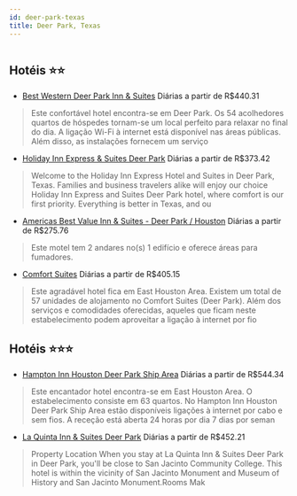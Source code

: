 ```yaml
---
id: deer-park-texas
title: Deer Park, Texas
---
```


<center><img src="http://photos.hotelbeds.com/giata/16/160137/160137a_hb_a_003.jpg" alt="" /></center>


## Hotéis ⭐️⭐️

-    [Best Western Deer Park Inn & Suites](https://www.hurb.com/aud/https://www.hurb.com/hoteis/deer-park/best-western-deer-park-inn-suites-JNP-JP418443?cmp=18055) Diárias a partir de R$440.31
   > Este confortável hotel encontra-se em Deer Park. Os 54 acolhedores quartos de hóspedes tornam-se um local perfeito para relaxar no final do dia. A ligação Wi-Fi à internet está disponível nas áreas públicas. Além disso, as instalações fornecem um serviço 
-    [Holiday Inn Express & Suites Deer Park](https://www.hurb.com/aud/https://www.hurb.com/hoteis/deer-park/holiday-inn-express-suites-deer-park-JNP-JP769034?cmp=18055) Diárias a partir de R$373.42
   > Welcome to the Holiday Inn Express Hotel and Suites in Deer Park, Texas. Families and business travelers alike will enjoy our choice Holiday Inn Express and Suites Deer Park hotel, where comfort is our first priority. Everything is better in Texas, and ou
-    [Americas Best Value Inn & Suites - Deer Park / Houston](https://www.hurb.com/aud/https://www.hurb.com/hoteis/deer-park/americas-best-value-inn-suites-deer-park-houston-JNP-JP00666S?cmp=18055) Diárias a partir de R$275.76
   > Este motel tem 2 andares no(s) 1 edifício e oferece áreas para fumadores.
-    [Comfort Suites](https://www.hurb.com/aud/https://www.hurb.com/hoteis/deer-park/comfort-suites-JNP-JP295388?cmp=18055) Diárias a partir de R$405.15
   > Este agradável hotel fica em East Houston Area. Existem um total de 57 unidades de alojamento no Comfort Suites (Deer Park). Além dos serviços e comodidades oferecidas, aqueles que ficam neste estabelecimento podem aproveitar a ligação à internet por fio 

## Hotéis ⭐️⭐️⭐️

-    [Hampton Inn Houston Deer Park Ship Area](https://www.hurb.com/aud/https://www.hurb.com/hoteis/deer-park/hampton-inn-houston-deer-park-ship-area-JNP-JP847461?cmp=18055) Diárias a partir de R$544.34
   > Este encantador hotel encontra-se em East Houston Area. O estabelecimento consiste em 63 quartos. No Hampton Inn Houston Deer Park Ship Area estão disponíveis ligações à internet por cabo e sem fios. A receção está aberta 24 horas por dia 7 dias por seman
-    [La Quinta Inn & Suites Deer Park](https://www.hurb.com/aud/https://www.hurb.com/hoteis/deer-park/la-quinta-inn-suites-deer-park-JNP-JP096375?cmp=18055) Diárias a partir de R$452.21
   > Property Location When you stay at La Quinta Inn &amp; Suites Deer Park in Deer Park, you&apos;ll be close to San Jacinto Community College. This hotel is within the vicinity of San Jacinto Monument and Museum of History and San Jacinto Monument.Rooms Mak
